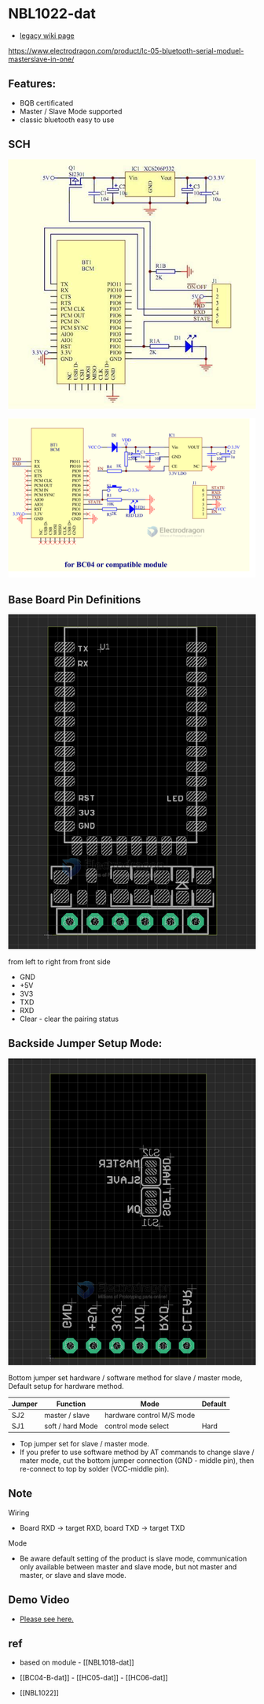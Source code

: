 # NBL1022-dat

- [legacy wiki page](https://w.electrodragon.com/w/Category:BC-04)

https://www.electrodragon.com/product/lc-05-bluetooth-serial-moduel-masterslave-in-one/

## Features:

- BQB certificated 
- Master / Slave Mode supported 
- classic bluetooth easy to use 



## SCH 

![](2023-10-20-17-05-57.png)

![](2023-10-23-15-06-05.png)

## Base Board Pin Definitions

![](2023-10-19-13-27-25.png)

from left to right from front side 
- GND
- +5V
- 3V3
- TXD
- RXD
- Clear - clear the pairing status


## Backside Jumper Setup Mode:

![](2023-10-19-13-23-35.png)

Bottom jumper set hardware / software method for slave / master mode, Default setup for hardware method.

| Jumper | Function         | Mode                      | Default |
| ------ | ---------------- | ------------------------- | ------- |
| SJ2    | master / slave   | hardware control M/S mode |
| SJ1    | soft / hard Mode | control mode select       | Hard    |

- Top jumper set for slave / master mode.
- If you prefer to use software method by AT commands to change slave / mater mode, cut the bottom jumper connection (GND - middle pin), then re-connect to top by solder (VCC-middle pin).


## Note 

Wiring 
- Board RXD -> target RXD, board TXD -> target TXD

Mode
- Be aware default setting of the product is slave mode, communication only available between master and slave mode, but not master and master, or slave and slave mode.

## Demo Video 

- [Please see here.](https://www.youtube.com/watch?v=CmMGhHMciu8)


## ref 

- based on module - [[NBL1018-dat]]

- [[BC04-B-dat]] - [[HC05-dat]] - [[HC06-dat]]

- [[NBL1022]]
